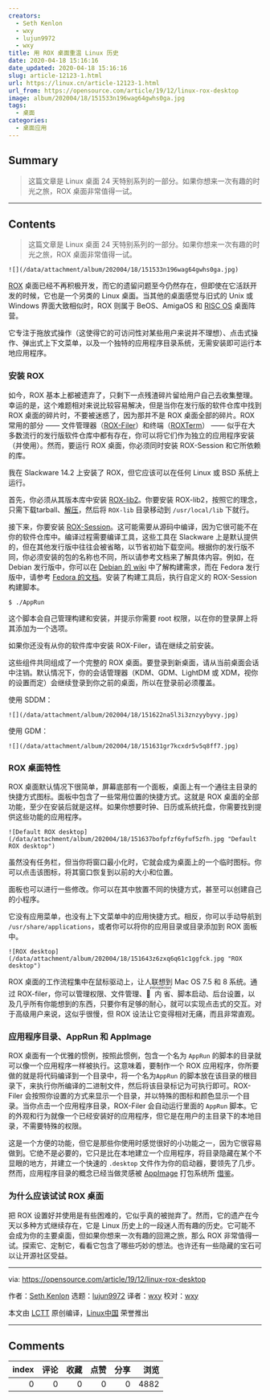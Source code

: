 ```yaml
---
creators:
  - Seth Kenlon
  - wxy
  - lujun9972
  - wxy
title: 用 ROX 桌面重温 Linux 历史
date: 2020-04-18 15:16:16
date_updated: 2020-04-18 15:16:16
slug: article-12123-1.html
url: https://linux.cn/article-12123-1.html
url_from: https://opensource.com/article/19/12/linux-rox-desktop
image: album/202004/18/151533n196wag64gwhs0ga.jpg
tags:
  - 桌面
categories:
  - 桌面应用
---
```


## Summary

> 这篇文章是 Linux 桌面 24 天特别系列的一部分。如果你想来一次有趣的时光之旅，ROX 桌面非常值得一试。

***

<!-- more -->

## Contents

> 
> 这篇文章是 Linux 桌面 24 天特别系列的一部分。如果你想来一次有趣的时光之旅，ROX 桌面非常值得一试。
> 
> 
> 

`![](/data/attachment/album/202004/18/151533n196wag64gwhs0ga.jpg)`

[ROX](http://rox.sourceforge.net/desktop/) 桌面已经不再积极开发，而它的遗留问题至今仍然存在，但即使在它活跃开发的时候，它也是一个另类的 Linux 桌面。当其他的桌面感觉与旧式的 Unix 或 Windows 界面大致相似时，ROX 则属于 BeOS、AmigaOS 和 [RISC OS](https://www.riscosopen.org/content/) 桌面阵营。

它专注于拖放式操作（这使得它的可访问性对某些用户来说并不理想）、点击式操作、弹出式上下文菜单，以及一个独特的应用程序目录系统，无需安装即可运行本地应用程序。

### 安装 ROX

如今，ROX 基本上都被遗弃了，只剩下一点残渣碎片留给用户自己去收集整理。幸运的是，这个难题相对来说比较容易解决，但是当你在发行版的软件仓库中找到 ROX 桌面的碎片时，不要被迷惑了，因为那并不是 ROX 桌面全部的碎片。ROX 常用的部分 —— 文件管理器（[ROX-Filer](http://rox.sourceforge.net/desktop/ROX-Filer)）和终端（[ROXTerm](http://roxterm.sourceforge.net/)） —— 似乎在大多数流行的发行版软件仓库中都有存在，你可以将它们作为独立的应用程序安装（并使用）。然而，要运行 ROX 桌面，你必须同时安装 ROX-Session 和它所依赖的库。

我在 Slackware 14.2 上安装了 ROX，但它应该可以在任何 Linux 或 BSD 系统上运行。

首先，你必须从其版本库中安装 [ROX-lib2](http://rox.sourceforge.net/desktop/ROX-Lib)。你要安装 ROX-lib2，按照它的理念，只需下载tarball、[解压](https://opensource.com/article/17/7/how-unzip-targz-file)，然后将 `ROX-lib` 目录移动到 `/usr/local/lib` 下就行。

接下来，你要安装 [ROX-Session](http://rox.sourceforge.net/desktop/ROX-Session.html)。这可能需要从源码中编译，因为它很可能不在你的软件仓库中。编译过程需要编译工具，这些工具在 Slackware 上是默认提供的，但在其他发行版中往往会被省略，以节省初始下载空间。根据你的发行版不同，你必须安装的包的名称也不同，所以请参考文档来了解具体内容。例如，在 Debian 发行版中，你可以在 [Debian 的 wiki](https://wiki.debian.org/BuildingTutorial) 中了解构建需求，而在 Fedora 发行版中，请参考 [Fedora 的文档](https://docs.pagure.org/docs-fedora/installing-software-from-source.html)。安装了构建工具后，执行自定义的 ROX-Session 构建脚本。

```shell
$ ./AppRun
```

这个脚本会自己管理构建和安装，并提示你需要 root 权限，以在你的登录屏上将其添加为一个选项。

如果你还没有从你的软件库中安装 ROX-Filer，请在继续之前安装。

这些组件共同组成了一个完整的 ROX 桌面。要登录到新桌面，请从当前桌面会话中注销。默认情况下，你的会话管理器（KDM、GDM、LightDM 或 XDM，视你的设置而定）会继续登录到你之前的桌面，所以在登录前必须覆盖。

使用 SDDM：

`![](/data/attachment/album/202004/18/151622na5l3i3znzyybyvy.jpg)`

使用 GDM：

`![](/data/attachment/album/202004/18/151631gr7kcxdr5v5q8ff7.jpg)`

### ROX 桌面特性

ROX 桌面默认情况下很简单，屏幕底部有一个面板，桌面上有一个通往主目录的快捷方式图标。面板中包含了一些常用位置的快捷方式。这就是 ROX 桌面的全部功能，至少在安装后就是这样。如果你想要时钟、日历或系统托盘，你需要找到提供这些功能的应用程序。

`![Default ROX desktop](/data/attachment/album/202004/18/151637bofpfzf6yfuf5zfh.jpg "Default ROX desktop")`

虽然没有任务栏，但当你将窗口最小化时，它就会成为桌面上的一个临时图标。你可以点击该图标，将其窗口恢复到以前的大小和位置。

面板也可以进行一些修改。你可以在其中放置不同的快捷方式，甚至可以创建自己的小程序。

它没有应用菜单，也没有上下文菜单中的应用快捷方式。相反，你可以手动导航到 `/usr/share/applications`，或者你可以将你的应用目录或目录添加到 ROX 面板中。

`![ROX desktop](/data/attachment/album/202004/18/151643z6zxq6q61c1ggfck.jpg "ROX desktop")`

ROX 桌面的工作流程集中在鼠标驱动上，让人联想到 Mac OS 7.5 和 8 系统。通过 ROX-filer，你可以管理权限、文件管理、<ruby> 内省 <rt>  introspection </rt></ruby>、脚本启动、后台设置，以及几乎所有你能想到的东西，只要你有足够的耐心，就可以实现点击式的交互。对于高级用户来说，这似乎很慢，但 ROX 设法让它变得相对无痛，而且非常直观。

### 应用程序目录、AppRun 和 AppImage

ROX 桌面有一个优雅的惯例，按照此惯例，包含一个名为 `AppRun` 的脚本的目录就可以像一个应用程序一样被执行。这意味着，要制作一个 ROX 应用程序，你所要做的就是将代码编译到一个目录中，将一个名为`AppRun` 的脚本放在该目录的根目录下，来执行你所编译的二进制文件，然后将该目录标记为可执行即可。ROX-Filer 会按照你设置的方式来显示一个目录，并以特殊的图标和颜色显示一个目录。当你点击一个应用程序目录，ROX-Filer 会自动运行里面的 `AppRun` 脚本。它的外观和行为就像一个已经安装好的应用程序，但它是在用户的主目录下的本地目录，不需要特殊的权限。

这是一个方便的功能，但它是那些你使用时感觉很好的小功能之一，因为它很容易做到。它绝不是必要的，它只是比在本地建立一个应用程序，将目录隐藏在某个不显眼的地方，并建立一个快速的 `.desktop` 文件作为你的启动器，要领先了几步。然而，应用程序目录的概念已经当做灵感被 [AppImage](https://appimage.org/) 打包系统所 [借鉴](https://github.com/AppImage/AppImageKit/wiki/AppDir)。

### 为什么应该试试 ROX 桌面

把 ROX 设置好并使用是有些困难的，它似乎真的被抛弃了。然而，它的遗产在今天以多种方式继续存在，它是 Linux 历史上的一段迷人而有趣的历史。它可能不会成为你的主要桌面，但如果你想来一次有趣的回溯之旅，那么 ROX 非常值得一试。探索它、定制它，看看它包含了哪些巧妙的想法。也许还有一些隐藏的宝石可以让开源社区受益。

---

via: <https://opensource.com/article/19/12/linux-rox-desktop>

作者：[Seth Kenlon](https://opensource.com/users/seth) 选题：[lujun9972](https://github.com/lujun9972) 译者：[wxy](https://github.com/wxy) 校对：[wxy](https://github.com/wxy)

本文由 [LCTT](https://github.com/LCTT/TranslateProject) 原创编译，[Linux中国](https://linux.cn/) 荣誉推出

***

## Comments


|   index |   评论 |   收藏 |   点赞 |   分享 |   浏览 |
|--------:|-------:|-------:|-------:|-------:|-------:|
|       0 |      0 |      0 |      0 |      0 |   4882 |
